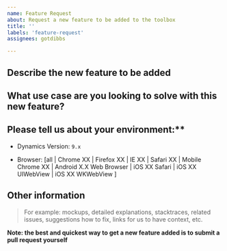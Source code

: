 ```yaml
---
name: Feature Request
about: Request a new feature to be added to the toolbox
title: ''
labels: 'feature-request'
assignees: gotdibbs

---
```


## Describe the new feature to be added



## What use case are you looking to solve with this new feature?



## Please tell us about your environment:**

  - Dynamics Version: `9.x`

  - Browser: [all | Chrome XX | Firefox XX | IE XX | Safari XX | Mobile Chrome XX | Android X.X Web Browser | iOS XX Safari | iOS XX UIWebView | iOS XX WKWebView ]


## Other information
> For example: mockups, detailed explanations, stacktraces, related issues, suggestions how to fix, links for us to have context, etc.

**Note: the best and quickest way to get a new feature added is to submit a pull request yourself**